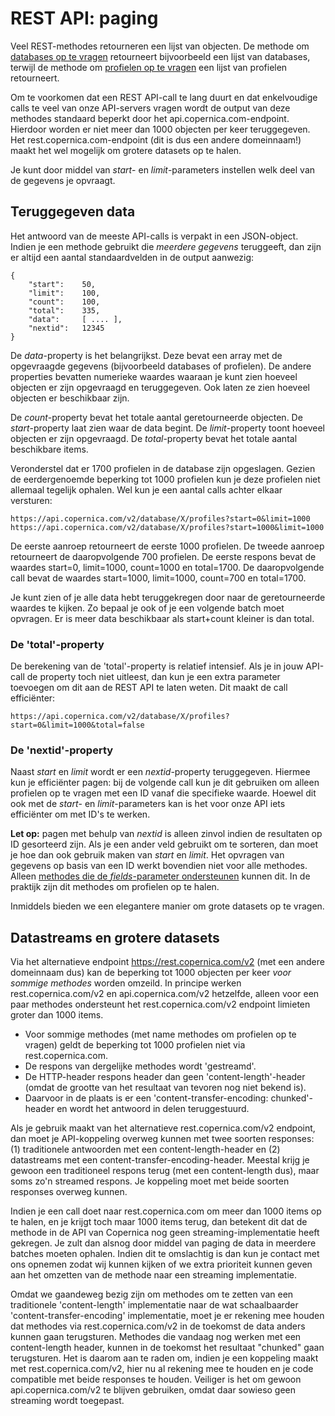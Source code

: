 # REST API: paging

Veel REST-methodes retourneren een lijst van objecten. De methode om
[databases op te vragen](rest-get-databases) retourneert bijvoorbeeld een lijst
van databases, terwijl de methode om [profielen op te vragen](rest-get-database-profiles)
een lijst van profielen retourneert.

Om te voorkomen dat een REST API-call te lang duurt en dat enkelvoudige calls 
te veel van onze API-servers vragen wordt de output van deze methodes
standaard beperkt door het api.copernica.com-endpoint. Hierdoor worden er niet meer dan 1000 
objecten per keer teruggegeven. Het rest.copernica.com-endpoint (dit is dus een andere
domeinnaam!) maakt het wel mogelijk om grotere datasets op te halen.

Je kunt door middel van *start*- en *limit*-parameters instellen welk deel van
de gegevens je opvraagt.

## Teruggegeven data

Het antwoord van de meeste API-calls is verpakt in een JSON-object. Indien je
een methode gebruikt die _meerdere gegevens_ teruggeeft, dan zijn er altijd een aantal 
standaardvelden in de output aanwezig:

```
{
    "start":    50,
    "limit":    100,
    "count":    100,
    "total":    335,
    "data":     [ .... ],
    "nextid":   12345
}
```

De *data*-property is het belangrijkst. Deze bevat een array met de opgevraagde 
gegevens (bijvoorbeeld databases of profielen). De andere properties bevatten 
numerieke waardes waaraan je kunt zien hoeveel objecten er zijn opgevraagd en 
teruggegeven. Ook laten ze zien hoeveel objecten er beschikbaar zijn.

De *count*-property bevat het totale aantal geretourneerde objecten. De *start*-property 
laat zien waar de data begint. De *limit*-property toont hoeveel objecten er zijn opgevraagd. 
De *total*-property bevat het totale aantal beschikbare items.

Veronderstel dat er 1700 profielen in de database zijn opgeslagen. Gezien de eerdergenoemde
beperking tot 1000 profielen kun je deze profielen niet allemaal tegelijk ophalen.  Wel kun 
je een aantal calls achter elkaar versturen:

```
https://api.copernica.com/v2/database/X/profiles?start=0&limit=1000
https://api.copernica.com/v2/database/X/profiles?start=1000&limit=1000
```

De eerste aanroep retourneert de eerste 1000 profielen. De tweede aanroep
retourneert de daaropvolgende 700 profielen. De eerste respons bevat de waardes start=0, limit=1000, 
count=1000 en total=1700. De daaropvolgende call bevat de waardes start=1000,
limit=1000, count=700 en total=1700. 

Je kunt zien of je alle data hebt teruggekregen door naar de geretourneerde waardes te kijken.
Zo bepaal je ook of je een volgende batch moet opvragen. Er is meer data beschikbaar als start+count 
kleiner is dan total.


### De 'total'-property

De berekening van de 'total'-property is relatief intensief. Als je in jouw
API-call de property toch niet uitleest, dan kun je een extra parameter 
toevoegen om dit aan de REST API te laten weten. Dit maakt de call efficiënter:

```
https://api.copernica.com/v2/database/X/profiles?start=0&limit=1000&total=false
```

### De 'nextid'-property

Naast *start* en *limit* wordt er een *nextid*-property teruggegeven.
Hiermee kun je efficiënter pagen: bij de volgende call kun je dit
gebruiken om alleen profielen op te vragen met een ID vanaf die specifieke waarde. 
Hoewel dit ook met de *start*- en *limit*-parameters kan is het
voor onze API iets efficiënter om met ID's te werken.

**Let op:** pagen met behulp van *nextid* is alleen zinvol indien de resultaten
op ID gesorteerd zijn. Als je een ander veld gebruikt om te sorteren, dan
moet je hoe dan ook gebruik maken van *start* en *limit*. Het
opvragen van gegevens op basis van een ID werkt bovendien niet voor 
alle methodes. Alleen [methodes die de _fields_-parameter ondersteunen](./rest-fields-parameter.md)
kunnen dit. In de praktijk zijn dit methodes om profielen op te halen.

Inmiddels bieden we een elegantere manier om grote datasets op te vragen.

## Datastreams en grotere datasets

Via het alternatieve endpoint https://rest.copernica.com/v2 (met een andere domeinnaam dus)
kan de beperking tot 1000 objecten per keer _voor sommige methodes_ worden omzeild. In principe
werken rest.copernica.com/v2 en api.copernica.com/v2 hetzelfde, alleen voor een paar methodes
ondersteunt het rest.copernica.com/v2 endpoint limieten groter dan 1000 items.

* Voor sommige methodes (met name methodes om profielen op te vragen) geldt de beperking tot 1000 profielen niet via rest.copernica.com.
* De respons van dergelijke methodes wordt 'gestreamd'.
* De HTTP-header respons header dan geen 'content-length'-header (omdat de grootte van het resultaat van tevoren nog niet bekend is).
* Daarvoor in de plaats is er een 'content-transfer-encoding: chunked'-header en wordt het antwoord in delen teruggestuurd.

Als je gebruik maakt van het alternatieve rest.copernica.com/v2 endpoint,
dan moet je API-koppeling overweg kunnen met twee soorten responses: (1) traditionele antwoorden
met een content-length-header en (2) datastreams met een content-transfer-encoding-header.
Meestal krijg je gewoon een traditioneel respons terug (met een content-length dus), maar soms 
zo'n streamed respons. Je koppeling moet met beide soorten responses overweg kunnen.

Indien je een call doet naar rest.copernica.com om meer dan 1000 items op te halen, en je krijgt toch 
maar 1000 items terug, dan betekent dit dat de methode in de API van Copernica nog geen 
streaming-implementatie heeft gekregen. Je zult dan alsnog door middel van paging de data
in meerdere batches moeten ophalen. Indien dit te omslachtig is dan kun je contact met ons
opnemen zodat wij kunnen kijken of we extra prioriteit kunnen geven aan het omzetten van
de methode naar een streaming implementatie.

Omdat we gaandeweg bezig zijn om methodes om te zetten van een traditionele 'content-length'
implementatie naar de wat schaalbaarder 'content-transfer-encoding' implementatie, moet je
er rekening mee houden dat methodes via rest.copernica.com/v2 in de toekomst de data anders kunnen gaan terugsturen.
Methodes die vandaag nog werken met een content-length header, kunnen in de toekomst het resultaat "chunked"
gaan terugsturen. Het is daarom aan te raden om, indien je een koppeling maakt met 
rest.copernica.com/v2, hier nu al rekening mee te houden en je code compatible met beide responses
te houden. Veiliger is het om gewoon api.copernica.com/v2 te blijven gebruiken, omdat daar sowieso
geen streaming wordt toegepast.

